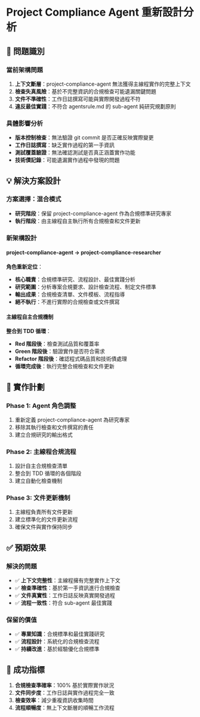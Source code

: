 # Project Compliance Agent 重新設計分析

## 🚨 問題識別

### 當前架構問題

1. **上下文斷層**：project-compliance-agent 無法獲得主線程實作的完整上下文
2. **檢查失真風險**：基於不完整資訊的合規檢查可能遺漏關鍵問題
3. **文件不準確性**：工作日誌撰寫可能與實際開發過程不符
4. **違反最佳實踐**：不符合 agentsrule.md 的 sub-agent 純研究規劃原則

### 具體影響分析

- **版本控制檢查**：無法驗證 git commit 是否正確反映實際變更
- **工作日誌撰寫**：缺乏實作過程的第一手資訊
- **測試覆蓋驗證**：無法確認測試是否真正涵蓋實作功能
- **技術債記錄**：可能遺漏實作過程中發現的問題

## 💡 解決方案設計

### 方案選擇：混合模式

- **研究階段**：保留 project-compliance-agent 作為合規標準研究專家
- **執行階段**：由主線程自主執行所有合規檢查和文件更新

### 新架構設計

#### project-compliance-agent → project-compliance-researcher

**角色重新定位**：

- **核心職責**：合規標準研究、流程設計、最佳實踐分析
- **研究範圍**：分析專案合規要求、設計檢查流程、制定文件標準
- **輸出成果**：合規檢查清單、文件模板、流程指導
- **絕不執行**：不進行實際的合規檢查或文件撰寫

#### 主線程自主合規機制

**整合到 TDD 循環**：

- **Red 階段後**：檢查測試品質和覆蓋率
- **Green 階段後**：驗證實作是否符合需求
- **Refactor 階段後**：確認程式碼品質和技術債處理
- **循環完成後**：執行完整合規檢查和文件更新

## 🔄 實作計劃

### Phase 1: Agent 角色調整

1. 重新定義 project-compliance-agent 為研究專家
2. 移除其執行檢查和文件撰寫的責任
3. 建立合規研究的輸出格式

### Phase 2: 主線程合規流程

1. 設計自主合規檢查清單
2. 整合到 TDD 循環的各個階段
3. 建立自動化檢查機制

### Phase 3: 文件更新機制

1. 主線程負責所有文件更新
2. 建立標準化的文件更新流程
3. 確保文件與實作保持同步

## ✅ 預期效果

### 解決的問題

- ✅ **上下文完整性**：主線程擁有完整實作上下文
- ✅ **檢查準確性**：基於第一手資訊進行合規檢查
- ✅ **文件真實性**：工作日誌反映真實開發過程
- ✅ **流程一致性**：符合 sub-agent 最佳實踐

### 保留的價值

- ✅ **專業知識**：合規標準和最佳實踐研究
- ✅ **流程設計**：系統化的合規檢查流程
- ✅ **持續改進**：基於經驗優化合規標準

## 🎯 成功指標

1. **合規檢查準確率**：100% 基於實際實作狀況
2. **文件同步度**：工作日誌與實作過程完全一致
3. **檢查效率**：減少重複資訊收集時間
4. **流程順暢度**：無上下文斷層的順暢工作流程
